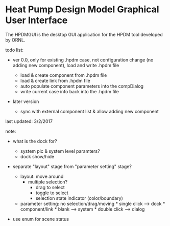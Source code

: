 # Heat Pump Design Model Graphical User Interface

The HPDMGUI is the desktop GUI application for the HPDM tool developed by ORNL.

todo list:

* ver 0.0, only for existing .hpdm case, not configuration change (no adding new component), load and write .hpdm file
	* load & create component from .hpdm file
	* load & create link from .hpdm file
	* auto populate component parameters into the compDialog
	* write current case info back into the .hpdm file

* later version
	* sync with external component list & allow adding new component


	
last updated: 3/2/2017


note:
* what is the dock for?
	* system pic & system level paramters?
	* dock show/hide

* separate "layout" stage from "parameter setting" stage?
	* layout: move around
		* multiple selection?
			* drag to select
			* toggle to select
			* selection state indicator (color/boundary)
	* parameter setting: no selection/drag/moving
			* single click --> dock
				* component/link
				* blank --> system
			* double click --> dialog

* use enum for scene status
